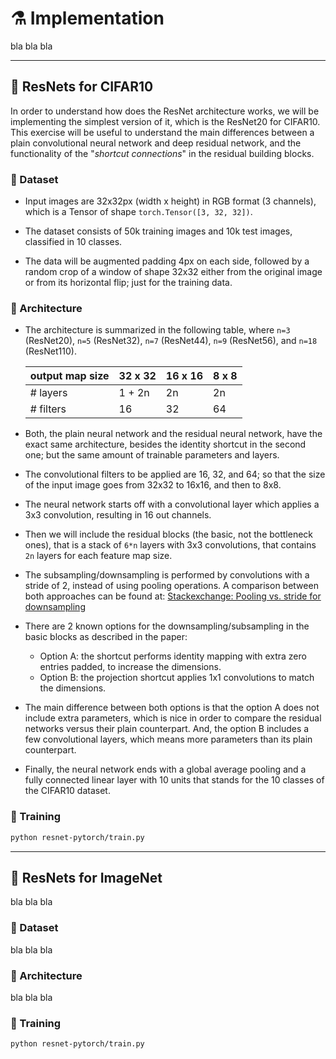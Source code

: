 # :alembic: Implementation

bla bla bla

---

## :test_tube: ResNets for CIFAR10

In order to understand how does the ResNet architecture works, we will be implementing the simplest version of it, which
is the ResNet20 for CIFAR10. This exercise will be useful to understand the main differences between a plain convolutional
neural network and deep residual network, and the functionality of the 
"_shortcut connections_" in the residual building blocks.

### :open_file_folder: Dataset

* Input images are 32x32px (width x height) in RGB format (3 channels), which is a Tensor of shape `torch.Tensor([3, 32, 32])`.

* The dataset consists of 50k training images and 10k test images, classified in 10 classes.

* The data will be augmented padding 4px on each side, followed by a random crop of a window of shape 32x32 either from the 
original image or from its horizontal flip; just for the training data.

### :brain: Architecture

* The architecture is summarized in the following table, where `n=3` (ResNet20), `n=5` (ResNet32), `n=7` (ResNet44), `n=9` (ResNet56), and `n=18` (ResNet110).

  | output map size | 32 x 32 | 16 x 16 | 8 x 8 |
  |-----------------|---------|---------|-------|
  | # layers        | 1 + 2n  | 2n      | 2n    |
  | # filters       | 16      | 32      | 64    |
  
* Both, the plain neural network and the residual neural network, have the exact same architecture, besides
the identity shortcut in the second one; but the same amount of trainable parameters and layers.

* The convolutional filters to be applied are 16, 32, and 64; so that the size of the input image goes 
from 32x32 to 16x16, and then to 8x8.

* The neural network starts off with a convolutional layer which applies a 3x3 convolution, resulting in 
16 out channels.

* Then we will include the residual blocks (the basic, not the bottleneck ones), that is a stack of `6*n`
layers with 3x3 convolutions, that contains `2n` layers for each feature map size.

* The subsampling/downsampling is performed by convolutions with a stride of 2, instead of using pooling operations. 
A comparison between both approaches can be found at: 
[Stackexchange: Pooling vs. stride for downsampling](https://stats.stackexchange.com/questions/387482/pooling-vs-stride-for-downsampling/387522)

* There are 2 known options for the downsampling/subsampling in the basic blocks as described in the paper:
  * Option A: the shortcut performs identity mapping with extra zero entries padded, to increase the dimensions.
  * Option B: the projection shortcut applies 1x1 convolutions to match the dimensions.

* The main difference between both options is that the option A does not include extra parameters, which
is nice in order to compare the residual networks versus their plain counterpart. And, the option B includes a
few convolutional layers, which means more parameters than its plain counterpart.

* Finally, the neural network ends with a global average pooling and a fully connected linear layer with 10 units
that stands for the 10 classes of the CIFAR10 dataset.

### :mechanical_arm: Training

```bash
python resnet-pytorch/train.py
```

---

## :test_tube: ResNets for ImageNet

bla bla bla

### :open_file_folder: Dataset

bla bla bla

### :brain: Architecture

bla bla bla

### :mechanical_arm: Training

```bash
python resnet-pytorch/train.py
```
